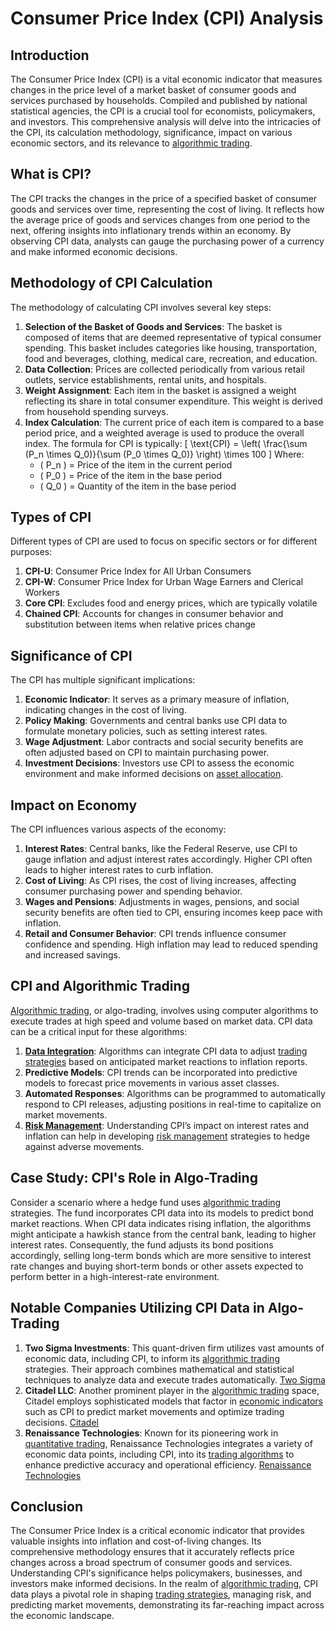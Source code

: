 # Consumer Price Index (CPI) Analysis

## Introduction
The Consumer Price Index (CPI) is a vital economic indicator that measures changes in the price level of a market basket of consumer goods and services purchased by households. Compiled and published by national statistical agencies, the CPI is a crucial tool for economists, policymakers, and investors. This comprehensive analysis will delve into the intricacies of the CPI, its calculation methodology, significance, impact on various economic sectors, and its relevance to [algorithmic trading](../a/algorithmic_trading.md).

## What is CPI?
The CPI tracks the changes in the price of a specified basket of consumer goods and services over time, representing the cost of living. It reflects how the average price of goods and services changes from one period to the next, offering insights into inflationary trends within an economy. By observing CPI data, analysts can gauge the purchasing power of a currency and make informed economic decisions.

## Methodology of CPI Calculation
The methodology of calculating CPI involves several key steps:
1. **Selection of the Basket of Goods and Services**: The basket is composed of items that are deemed representative of typical consumer spending. This basket includes categories like housing, transportation, food and beverages, clothing, medical care, recreation, and education.
2. **Data Collection**: Prices are collected periodically from various retail outlets, service establishments, rental units, and hospitals.
3. **Weight Assignment**: Each item in the basket is assigned a weight reflecting its share in total consumer expenditure. This weight is derived from household spending surveys.
4. **Index Calculation**: The current price of each item is compared to a base period price, and a weighted average is used to produce the overall index. The formula for CPI is typically:
   \[ \text{CPI} = \left( \frac{\sum (P_n \times Q_0)}{\sum (P_0 \times Q_0)} \right) \times 100 \]
   Where:
   * \( P_n \) = Price of the item in the current period
   * \( P_0 \) = Price of the item in the base period
   * \( Q_0 \) = Quantity of the item in the base period

## Types of CPI
Different types of CPI are used to focus on specific sectors or for different purposes:
1. **CPI-U**: Consumer Price Index for All Urban Consumers
2. **CPI-W**: Consumer Price Index for Urban Wage Earners and Clerical Workers
3. **Core CPI**: Excludes food and energy prices, which are typically volatile
4. **Chained CPI**: Accounts for changes in consumer behavior and substitution between items when relative prices change

## Significance of CPI
The CPI has multiple significant implications:
1. **Economic Indicator**: It serves as a primary measure of inflation, indicating changes in the cost of living.
2. **Policy Making**: Governments and central banks use CPI data to formulate monetary policies, such as setting interest rates.
3. **Wage Adjustment**: Labor contracts and social security benefits are often adjusted based on CPI to maintain purchasing power.
4. **Investment Decisions**: Investors use CPI to assess the economic environment and make informed decisions on [asset allocation](../a/asset_allocation.md).

## Impact on Economy
The CPI influences various aspects of the economy:
1. **Interest Rates**: Central banks, like the Federal Reserve, use CPI to gauge inflation and adjust interest rates accordingly. Higher CPI often leads to higher interest rates to curb inflation.
2. **Cost of Living**: As CPI rises, the cost of living increases, affecting consumer purchasing power and spending behavior.
3. **Wages and Pensions**: Adjustments in wages, pensions, and social security benefits are often tied to CPI, ensuring incomes keep pace with inflation.
4. **Retail and Consumer Behavior**: CPI trends influence consumer confidence and spending. High inflation may lead to reduced spending and increased savings.

## CPI and Algorithmic Trading
[Algorithmic trading](../a/algorithmic_trading.md), or algo-trading, involves using computer algorithms to execute trades at high speed and volume based on market data. CPI data can be a critical input for these algorithms:
1. **[Data Integration](../d/data_integration.md)**: Algorithms can integrate CPI data to adjust [trading strategies](../t/trading_strategies.md) based on anticipated market reactions to inflation reports.
2. **Predictive Models**: CPI trends can be incorporated into predictive models to forecast price movements in various asset classes.
3. **Automated Responses**: Algorithms can be programmed to automatically respond to CPI releases, adjusting positions in real-time to capitalize on market movements.
4. **[Risk Management](../r/risk_management.md)**: Understanding CPI’s impact on interest rates and inflation can help in developing [risk management](../r/risk_management.md) strategies to hedge against adverse movements.

## Case Study: CPI's Role in Algo-Trading
Consider a scenario where a hedge fund uses [algorithmic trading](../a/algorithmic_trading.md) strategies. The fund incorporates CPI data into its models to predict bond market reactions. When CPI data indicates rising inflation, the algorithms might anticipate a hawkish stance from the central bank, leading to higher interest rates. Consequently, the fund adjusts its bond positions accordingly, selling long-term bonds which are more sensitive to interest rate changes and buying short-term bonds or other assets expected to perform better in a high-interest-rate environment.

## Notable Companies Utilizing CPI Data in Algo-Trading
1. **Two Sigma Investments**: This quant-driven firm utilizes vast amounts of economic data, including CPI, to inform its [algorithmic trading](../a/algorithmic_trading.md) strategies. Their approach combines mathematical and statistical techniques to analyze data and execute trades automatically. [Two Sigma](https://www.twosigma.com)
2. **Citadel LLC**: Another prominent player in the [algorithmic trading](../a/algorithmic_trading.md) space, Citadel employs sophisticated models that factor in [economic indicators](../e/economic_indicators.md) such as CPI to predict market movements and optimize trading decisions. [Citadel](https://www.citadel.com)
3. **Renaissance Technologies**: Known for its pioneering work in [quantitative trading](../q/quantitative_trading.md), Renaissance Technologies integrates a variety of economic data points, including CPI, into its [trading algorithms](../t/trading_algorithms.md) to enhance predictive accuracy and operational efficiency. [Renaissance Technologies](https://www.rentec.com)

## Conclusion
The Consumer Price Index is a critical economic indicator that provides valuable insights into inflation and cost-of-living changes. Its comprehensive methodology ensures that it accurately reflects price changes across a broad spectrum of consumer goods and services. Understanding CPI's significance helps policymakers, businesses, and investors make informed decisions. In the realm of [algorithmic trading](../a/algorithmic_trading.md), CPI data plays a pivotal role in shaping [trading strategies](../t/trading_strategies.md), managing risk, and predicting market movements, demonstrating its far-reaching impact across the economic landscape.